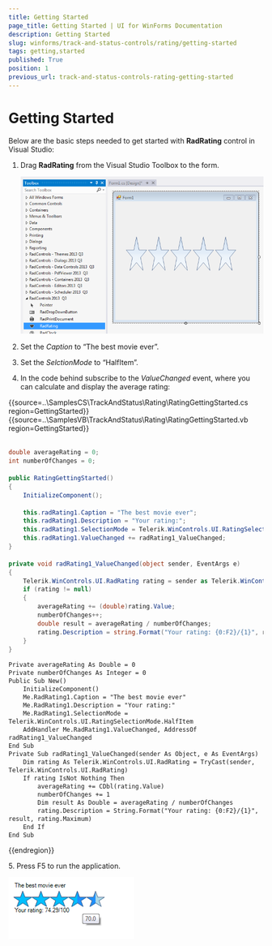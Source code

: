```yaml
---
title: Getting Started
page_title: Getting Started | UI for WinForms Documentation
description: Getting Started
slug: winforms/track-and-status-controls/rating/getting-started
tags: getting,started
published: True
position: 1
previous_url: track-and-status-controls-rating-getting-started
---
```


# Getting Started


Below are the basic steps needed to get started with __RadRating__ control in Visual Studio:

1. Drag __RadRating__ from the Visual Studio Toolbox to the form.

    ![rating-getting-started 001](images/rating-getting-started001.png)

1. Set the *Caption* to “The best movie ever”.

1. Set the *SelctionMode* to “HalfItem”.

1. In the code behind subscribe to the *ValueChanged* event, where you can calculate and display the average rating:

{{source=..\SamplesCS\TrackAndStatus\Rating\RatingGettingStarted.cs region=GettingStarted}} 
{{source=..\SamplesVB\TrackAndStatus\Rating\RatingGettingStarted.vb region=GettingStarted}} 

````C#
        
double averageRating = 0;
int numberOfChanges = 0;
        
public RatingGettingStarted()
{
    InitializeComponent();
    
    this.radRating1.Caption = "The best movie ever";
    this.radRating1.Description = "Your rating:";
    this.radRating1.SelectionMode = Telerik.WinControls.UI.RatingSelectionMode.HalfItem;
    this.radRating1.ValueChanged += radRating1_ValueChanged;
}
        
private void radRating1_ValueChanged(object sender, EventArgs e)
{
    Telerik.WinControls.UI.RadRating rating = sender as Telerik.WinControls.UI.RadRating;
    if (rating != null)
    {
        averageRating += (double)rating.Value;
        numberOfChanges++;
        double result = averageRating / numberOfChanges;
        rating.Description = string.Format("Your rating: {0:F2}/{1}", result, rating.Maximum);
    }
}

````
````VB.NET
Private averageRating As Double = 0
Private numberOfChanges As Integer = 0
Public Sub New()
    InitializeComponent()
    Me.RadRating1.Caption = "The best movie ever"
    Me.RadRating1.Description = "Your rating:"
    Me.RadRating1.SelectionMode = Telerik.WinControls.UI.RatingSelectionMode.HalfItem
    AddHandler Me.RadRating1.ValueChanged, AddressOf radRating1_ValueChanged
End Sub
Private Sub radRating1_ValueChanged(sender As Object, e As EventArgs)
    Dim rating As Telerik.WinControls.UI.RadRating = TryCast(sender, Telerik.WinControls.UI.RadRating)
    If rating IsNot Nothing Then
        averageRating += CDbl(rating.Value)
        numberOfChanges += 1
        Dim result As Double = averageRating / numberOfChanges
        rating.Description = String.Format("Your rating: {0:F2}/{1}", result, rating.Maximum)
    End If
End Sub

````

{{endregion}} 

5\. Press F5 to run the application.

![rating-getting-started 002](images/rating-getting-started002.png)
